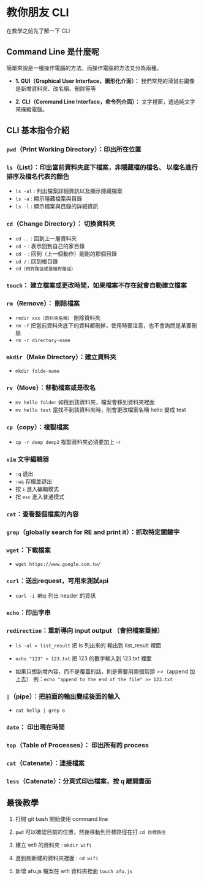 # 教你朋友 CLI

在教學之前先了解一下 CLI

## Command Line 是什麼呢

簡單來說是一種操作電腦的方法，而操作電腦的方法又分為兩種。

- **1. GUI（Graphical User Interface，圖形化介面）：** 我們常見的滑鼠右鍵像是新增資料夾、改名稱、刪除等等

- **2. CLI（Command Line Interface，命令列介面）：** 文字視窗，透過純文字來操縱電腦。

## CLI 基本指令介紹

### `pwd`（Print Working Directory）：印出所在位置

### `ls`（List）：印出當前資料夾底下檔案，非隱藏檔的檔名、 以檔名進行排序及檔名代表的顏色

- `ls -al` : 列出檔案詳細資訊以及顯示隱藏檔案
- `ls -a` : 顯示隱藏檔案與目錄
- `ls -l` : 顯示檔案與目錄的詳細資訊

### `cd`（Change Directory）： 切換資料夾

- `cd ..` : 回到上一層資料夾
- `cd ~` : 表示回到自己的家目錄
- `cd -` : 回到（上一個動作）剛剛的那個目錄
- `cd /` : 回到根目錄
- `cd（相對路徑或是絕對路徑）`

### `touch`： 建立檔案或更改時間，如果檔案不存在就會自動建立檔案

### `rm`（Remove）： 刪除檔案

- `rmdir xxx（資料夾名稱）` 刪除資料夾
- `rm -f` 把當前資料夾底下的資料都刪掉，使用時要注意，也不會詢問是某要刪除
- `rm -r directory-name`

### `mkdir`（Make Directory）：建立資料夾

- `mkdir folde-name`

### `rv`（Move）：移動檔案或是改名

- `mv hello folder` 如找到該資料夾，檔案會移到資料夾裡面
- `mv hello test` 當找不到該資料夾時，則會更改檔案名稱 hello 變成 test

### `cp`（copy）：複製檔案

- `cp -r deep deep2` 複製資料夾必須要加上 -r

### `vim` 文字編輯器

- `:q` 退出
- `:wq` 存檔並退出
- 按 `i` 進入編輯模式
- 按 `esc` 進入普通模式

### `cat`：查看整個檔案的內容

### `grep`（globally search for RE and print it）：抓取特定關鍵字

### `wget`：下載檔案

- `wget https://www.google.com.tw/`

### `curl`：送出request，可用來測試api

- `curl -i 網址` 列出 header 的資訊

### `echo`：印出字串

### `redirection`：重新導向 input output （會把檔案蓋掉）

- `ls -al > list_result` 把 ls 列出來的 輸出到 list_result 裡面
- `echo "123" > 123.txt` 把 123 的數字輸入到 123.txt 裡面

- 如果只想新增內容，而不是覆蓋的話，則是需要用兩個箭頭 >>（append 加上去）  例：`echo "append to the end of the file" >> 123.txt`

### `|`（pipe）：把前面的輸出變成後面的輸入

- `cat hellp | grep o`

### `date`： 印出現在時間

### `top`（Table of Processes）： 印出所有的 process

### `cat`（Catenate）：連接檔案

### `less`（Catenate）：分頁式印出檔案，按 q 離開畫面

## 最後教學

1. 打開 git bash 開始使用 command line

2. `pwd` 可以確認目前的位置，然後移動到目標路徑在打 `cd 目標路徑`

3. 建立 wifi 的資料夾 : `mkdir wifi`

4. 進到剛新建的資料夾裡面 : `cd wifi`

5. 新增 afu.js 檔案在 wifi 資料夾裡面 `touch afu.js`
